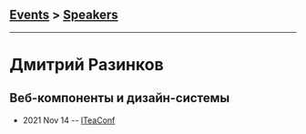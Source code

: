 ## [Events](../README.md) > [Speakers](../speakers.md)
---

# Дмитрий Разинков

## Веб-компоненты и дизайн-системы
- 2021 Nov 14 -- [ITeaConf](https://youtu.be/dvgaO3YLaf8)    
